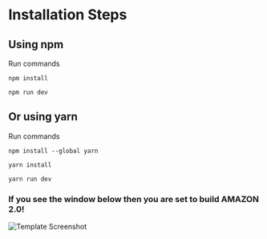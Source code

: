 # Installation Steps



## Using npm

Run commands

```npm install```


```npm run dev```


## Or using yarn

Run commands 

```npm install --global yarn```

```yarn install```

```yarn run dev```


### If you see the window below then you are set to build AMAZON 2.0!

![Template Screenshot](TemplateScreenshot.jpg?raw=true "Template Screenshot")
